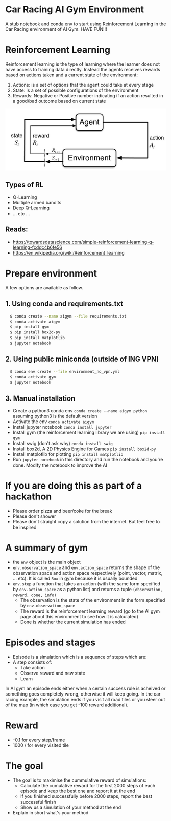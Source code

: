 # Car Racing AI Gym Environment

A stub notebook and conda env to start using Reinforcement Learning in the Car Racing environment of AI Gym. HAVE FUN!!!

# Reinforcement Learning

Reinforcement learning is the type of learning where the learner does not have access to training data directly. Instead the agents receives rewards based on actions taken and a current state of the environment:
1. Actions: is a set of options that the agent could take at every stage
2. State: is a set of possible configurations of the environment
3. Rewards: Negative or Positive number indicating if an action resulted in a good/bad outcome based on current state

<img src="RL.jpg" />

## Types of RL

* Q-Learning
* Multiple armed bandits
* Deep Q-Learning
* ... etc ...

## Reads:

* https://towardsdatascience.com/simple-reinforcement-learning-q-learning-fcddc4b6fe56
* https://en.wikipedia.org/wiki/Reinforcement_learning


# Prepare environment

A few options are available as follow.

## 1. Using conda and requirements.txt

```bash
  $ conda create --name aigym --file requirements.txt
  $ conda activate aigym
  $ pip install gym
  $ pip install box2d-py
  $ pip install matplotlib
  $ jupyter notebook
```

## 2. Using public miniconda (outside of ING VPN)

```bash
  $ conda env create --file environment_no_vpn.yml
  $ conda activate gym
  $ jupyter notebook
```


## 3. Manual installation

* Create a python3 conda env ```conda create --name aigym python``` assuming python3 is the default version
* Activate the env ```conda activate aigym```
* Install jupyter notebook ```conda install jupyter```
* Install gym (the reinforcement learning library we are using) ```pip install gym```
* Install swig (don't ask why) ```conda install swig```
* Install box2d, A 2D Physics Engine for Games ```pip install box2d-py```
* Install matplotlib for plotting ```pip install matplotlib```
* Run ```jupyter notebook``` in this directory and run the notebook and you're done. Modify the notebook to improve the AI

# If you are doing this as part of a hackathon

* Please order pizza and beer/coke for the break
* Please don't shower
* Please don't straight copy a solution from the internet. But feel free to be inspired

# A summary of gym

* the ```env``` object is the main object
* ```env.observation_space``` and ```env.action_space``` returns the shape of the observation space and action space respectively (point, vector, matrix, ... etc). It is called ```Box``` in gym because it is usually bounded
* ```env.step``` a function that takes an action (with the same form specified by ```env.action_space``` as a python list) and returns a tuple ```(observation, reward, done, info)```
  * The observation is the state of the environment in the form specified by ```env.observation_space```
  * The reward is the reinforcement learning reward (go to the AI gym page about this environment to see how it is calculated)
  * Done is whether the current simulation has ended
  
# Episodes and stages

* Episode is a simulation which is a sequence of steps which are:
* A step consists of:
  * Take action
  * Observe reward and new state
  * Learn
  
In AI gym an episode ends either when a certain success rule is acheived or something goes completely wrong, otherwise it will keep going. In the car racing example, the simulation ends if you visit all road tiles or you steer out of the map (in which case you get -100 reward additional).

# Reward

* -0.1 for every step/frame
* 1000 / <number of road tiles> for every visited tile
  
# The goal

* The goal is to maximise the cummulative reward of simulations:
  * Calculate the cumulative reward for the first 2000 steps of each episode and keep the best one and report it at the end
  * If you finished successfully before 2000 steps, report the best successful finish
  * Show us a simulation of your method at the end
* Explain in short what's your method
